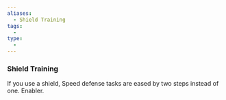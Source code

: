 ```yaml
---
aliases:
  - Shield Training
tags:
  - 
type:
  - 
---
```

### Shield Training

If you use a shield, Speed defense tasks are eased by two steps instead of one. Enabler.